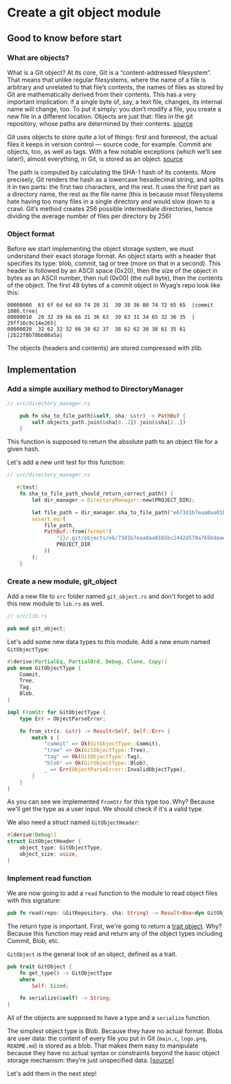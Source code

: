 # Create a git object module

## Good to know before start

### What are objects?

What is a Git object? At its core, Git is a “content-addressed filesystem”. That means that unlike regular filesystems, where the name of a file is arbitrary and unrelated to that file’s contents, the names of files as stored by Git are mathematically derived from their contents. This has a very important implication: if a single byte of, say, a text file, changes, its internal name will change, too. To put it simply: you don’t modify a file, you create a new file in a different location. Objects are just that: files in the git repository, whose paths are determined by their contents. [source](https://wyag.thb.lt/#objects)

Git uses objects to store quite a lot of things: first and foremost, the actual files it keeps in version control — source code, for example. Commit are objects, too, as well as tags. With a few notable exceptions (which we’ll see later!), almost everything, in Git, is stored as an object. [source](https://wyag.thb.lt/#objects)

The path is computed by calculating the SHA-1 hash of its contents. More precisely, Git renders the hash as a lowercase hexadecimal string, and splits it in two parts: the first two characters, and the rest. It uses the first part as a directory name, the rest as the file name (this is because most filesystems hate having too many files in a single directory and would slow down to a crawl. Git’s method creates 256 possible intermediate directories, hence dividing the average number of files per directory by 256)

### Object format

Before we start implementing the object storage system, we must understand their exact storage format. An object starts with a header that specifies its type: blob, commit, tag or tree (more on that in a second). This header is followed by an ASCII space (0x20), then the size of the object in bytes as an ASCII number, then null (0x00) (the null byte), then the contents of the object. The first 48 bytes of a commit object in Wyag’s repo look like this:

```
00000000  63 6f 6d 6d 69 74 20 31  30 38 36 00 74 72 65 65  |commit 1086.tree|
00000010  20 32 39 66 66 31 36 63  39 63 31 34 65 32 36 35  | 29ff16c9c14e265|
00000020  32 62 32 32 66 38 62 37  38 62 62 30 38 61 35 61  |2b22f8b78bb08a5a|
```

The objects (headers and contents) are stored compressed with zlib.

## Implementation

### Add a simple auxiliary method to DirectoryManager

```rust
// src/directory_manager.rs

    pub fn sha_to_file_path(&self, sha: &str) -> PathBuf {
        self.objects_path.join(&sha[0..2]).join(&sha[2..])
    }
```

This function is supposed to return the absolute path to an object file for a given hash.

Let's add a new unit test for this function:

```rust
// src/directory_manager.rs

   #[test]
    fn sha_to_file_path_should_return_correct_path() {
        let dir_manager = DirectoryManager::new(PROJECT_DIR);

        let file_path = dir_manager.sha_to_file_path("e673d1b7eaa0aa01b5bc2442d570a765bdaae751");
        assert_eq!(
            file_path,
            PathBuf::from(format!(
                "{}/.git/objects/e6/73d1b7eaa0aa01b5bc2442d570a765bdaae751",
                PROJECT_DIR
            ))
        );
    }
```

### Create a new module, git\_object

Add a new file to `src` folder named `git_object.rs` and don't forget to add this new module to `lib.rs` as well.

```rust
// src/lib.rs

pub mod git_object;
```

Let's add some new data types to this module. Add a new enum named `GitObjectType`:

```rust
#[derive(PartialEq, PartialOrd, Debug, Clone, Copy)]
pub enum GitObjectType {
    Commit,
    Tree,
    Tag,
    Blob,
}

impl FromStr for GitObjectType {
    type Err = ObjectParseError;

    fn from_str(s: &str) -> Result<Self, Self::Err> {
        match s {
            "commit" => Ok(GitObjectType::Commit),
            "tree" => Ok(GitObjectType::Tree),
            "tag" => Ok(GitObjectType::Tag),
            "blob" => Ok(GitObjectType::Blob),
            _ => Err(ObjectParseError::InvalidObjectType),
        }
    }
}
```

As you can see we implemented `FromStr` for this type too. Why? Because we'll get the type as a user input. We should check if it's a valid type.&#x20;

We also need a struct named `GitObjectHeader`:

```rust
#[derive(Debug)]
struct GitObjectHeader {
    object_type: GitObjectType,
    object_size: usize,
}
```

### Implement read function

We are now going to add a `read` function to the module to read object files with this signature:

```rust
pub fn read(repo: &GitRepository, sha: String) -> Result<Box<dyn GitObject>, ObjectParseError> {
```

The return type is important. First, we're going to return a [trait object](https://doc.rust-lang.org/beta/reference/types/trait-object.html). Why? Because this function may read and return any of the object types including Commit, Blob, etc.&#x20;

`GitObject` is the general look of an object, defined as a trait.

```rust
pub trait GitObject {
    fn get_type() -> GitObjectType
    where
        Self: Sized;

    fn serialize(&self) -> String;
}
```

All of the objects are supposed to have a type and a `serialize` function.

The simplest object type is Blob. Because they have no actual format. Blobs are user data: the content of every file you put in Git (`main.c`, `logo.png`, `README.md`) is stored as a blob. That makes them easy to manipulate because they have no actual syntax or constraints beyond the basic object storage mechanism: they’re just unspecified data. \[[source](https://wyag.thb.lt/#orgf4d7a3d)]

Let's add them in the next step!
